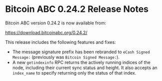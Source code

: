 # Bitcoin ABC 0.24.2 Release Notes

Bitcoin ABC version 0.24.2 is now available from:

  <https://download.bitcoinabc.org/0.24.2/>

This release includes the following features and fixes:
 - The message signature prefix has been rebranded to `eCash Signed Message:`
   (previously was `Bitcoin Signed Message:`).
 - A new `getindexinfo` RPC returns the actively running indices of the node,
   including their current sync status and height. It also accepts an `index_name`
   to specify returning only the status of that index.